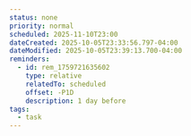 ```yaml
---
status: none
priority: normal
scheduled: 2025-11-10T23:00
dateCreated: 2025-10-05T23:33:56.797-04:00
dateModified: 2025-10-05T23:39:13.700-04:00
reminders:
  - id: rem_1759721635602
    type: relative
    relatedTo: scheduled
    offset: -P1D
    description: 1 day before
tags:
  - task
---
```


